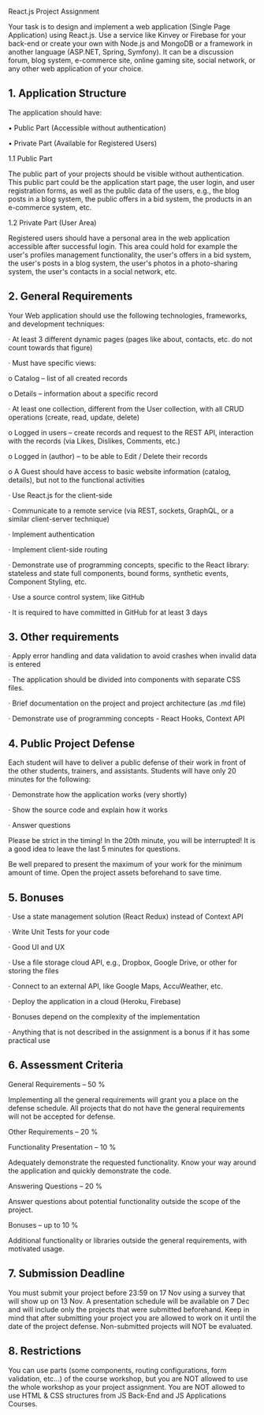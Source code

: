 React.js Project Assignment

Your task is to design and implement a web application (Single Page Application) using React.js. Use a service like Kinvey or Firebase for your back-end or create your own with Node.js and MongoDB or a framework in another language (ASP.NET, Spring, Symfony). It can be a discussion forum, blog system, e-commerce site, online gaming site, social network, or any other web application of your choice.

## 1. Application Structure

The application should have:

• Public Part (Accessible without authentication)

• Private Part (Available for Registered Users)

1.1 Public Part

The public part of your projects should be visible without authentication. This public part could be the application start page, the user login, and user registration forms, as well as the public data of the users, e.g., the blog posts in a blog system, the public offers in a bid system, the products in an e-commerce system, etc.

1.2 Private Part (User Area)

Registered users should have a personal area in the web application accessible after successful login. This area could hold for example the user's profiles management functionality, the user's offers in a bid system, the user's posts in a blog system, the user's photos in a photo-sharing system, the user's contacts in a social network, etc.

## 2. General Requirements

Your Web application should use the following technologies, frameworks, and development techniques:

· At least 3 different dynamic pages (pages like about, contacts, etc. do not count towards that figure)

· Must have specific views:

o Catalog – list of all created records

o Details – information about a specific record

· At least one collection, different from the User collection, with all CRUD operations (create, read, update, delete)

o Logged in users – create records and request to the REST API, interaction with the records (via Likes, Dislikes, Comments, etc.)

o Logged in (author) – to be able to Edit / Delete their records

o A Guest should have access to basic website information (catalog, details), but not to the functional activities

· Use React.js for the client-side

· Communicate to a remote service (via REST, sockets, GraphQL, or a similar client-server technique)

· Implement authentication

· Implement client-side routing

· Demonstrate use of programming concepts, specific to the React library: stateless and state full components, bound forms, synthetic events, Component Styling, etc.

· Use a source control system, like GitHub

· It is required to have committed in GitHub for at least 3 days

## 3. Other requirements

· Apply error handling and data validation to avoid crashes when invalid data is entered

· The application should be divided into components with separate CSS files.

· Brief documentation on the project and project architecture (as .md file)

· Demonstrate use of programming concepts - React Hooks, Context API

## 4. Public Project Defense

Each student will have to deliver a public defense of their work in front of the other students, trainers, and assistants. Students will have only 20 minutes for the following:

· Demonstrate how the application works (very shortly)

· Show the source code and explain how it works

· Answer questions

Please be strict in the timing! In the 20th minute, you will be interrupted! It is a good idea to leave the last 5 minutes for questions.

Be well prepared to present the maximum of your work for the minimum amount of time. Open the project assets beforehand to save time.

## 5. Bonuses

· Use a state management solution (React Redux) instead of Context API

· Write Unit Tests for your code

· Good UI and UX

· Use a file storage cloud API, e.g., Dropbox, Google Drive, or other for storing the files

· Connect to an external API, like Google Maps, AccuWeather, etc.

· Deploy the application in a cloud (Heroku, Firebase)

· Bonuses depend on the complexity of the implementation

· Anything that is not described in the assignment is a bonus if it has some practical use

## 6. Assessment Criteria

General Requirements – 50 %

Implementing all the general requirements will grant you a place on the defense schedule. All projects that do not have the general requirements will not be accepted for defense.

Other Requirements – 20 %

Functionality Presentation – 10 %

Adequately demonstrate the requested functionality. Know your way around the application and quickly demonstrate the code.

Answering Questions – 20 %

Answer questions about potential functionality outside the scope of the project.

Bonuses – up to 10 %

Additional functionality or libraries outside the general requirements, with motivated usage.

## 7. Submission Deadline

You must submit your project before 23:59 on 17 Nov using a survey that will show up on 13 Nov. A presentation schedule will be available on 7 Dec and will include only the projects that were submitted beforehand. Keep in mind that after submitting your project you are allowed to work on it until the date of the project defense. Non-submitted projects will NOT be evaluated.

## 8. Restrictions

You can use parts (some components, routing configurations, form validation, etc...) of the course workshop, but you are NOT allowed to use the whole workshop as your project assignment. You are NOT allowed to use HTML & CSS structures from JS Back-End and JS Applications Courses.